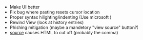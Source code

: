 - Make UI better
- Fix bug where pasting resets cursor location
- Proper syntax hilighting/indenting (Use microsoft )
- Rewind View (look at history entries)
- Phishing mitigation (maybe a mandetory "view source" button?)
- <a href="https://www.cbo.gov/publication/57541#:~:text=The Administration's 2022 budget request,billion in funding for DoD.">source</a>
  causes HTML to cut off (probably the comma)

